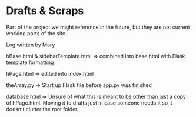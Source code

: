# Drafts & Scraps
Part of the project we might reference in the future, but they are not current working parts of the site.

Log written by Mary

hBase.html & sidebarTemplate.html => combined into base.html with Flask template formatting

hPage.html => edited into index.html

theArray.py => Start up Flask file before app.py was finished


database.html => Unsure of what this is meant to be other than just a copy of hPage.html. Moving it to drafts just in case someone needs it so it doesn't clutter the root folder.